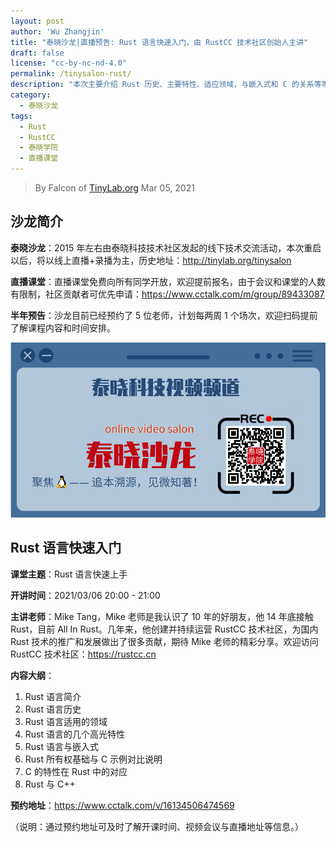 ```yaml
---
layout: post
author: 'Wu Zhangjin'
title: "泰晓沙龙|直播预告: Rust 语言快速入门，由 RustCC 技术社区创始人主讲"
draft: false
license: "cc-by-nc-nd-4.0"
permalink: /tinysalon-rust/
description: "本次主要介绍 Rust 历史、主要特性、适应领域，与嵌入式和 C 的关系等等"
category:
  - 泰晓沙龙
tags:
  - Rust
  - RustCC
  - 泰晓学院
  - 直播课堂
---
```


> By Falcon of [TinyLab.org][1]
> Mar 05, 2021

## 沙龙简介

**泰晓沙龙**：2015 年左右由泰晓科技技术社区发起的线下技术交流活动，本次重启以后，将以线上直播+录播为主，历史地址：<http://tinylab.org/tinysalon>

**直播课堂**：直播课堂免费向所有同学开放，欢迎提前报名，由于会议和课堂的人数有限制，社区贡献者可优先申请：<https://www.cctalk.com/m/group/89433087>

**半年预告**：沙龙目前已经预约了 5 位老师，计划每两周 1 个场次，欢迎扫码提前了解课程内容和时间安排。

![泰晓科技-直播课堂-报名入口](/wp-content/uploads/2021/03/tinylab-salon-video.png)

## Rust 语言快速入门

**课堂主题**：Rust 语言快速上手

**开讲时间**：2021/03/06 20:00 - 21:00

**主讲老师**：Mike Tang，Mike 老师是我认识了 10 年的好朋友，他 14 年底接触 Rust，目前 All In Rust。几年来，他创建并持续运营 RustCC 技术社区，为国内 Rust 技术的推广和发展做出了很多贡献，期待 Mike 老师的精彩分享。欢迎访问 RustCC 技术社区：https://rustcc.cn

**内容大纲**：


1. Rust 语言简介
2. Rust 语言历史
3. Rust 语言适用的领域
4. Rust 语言的几个高光特性
5. Rust 语言与嵌入式
6. Rust 所有权基础与 C 示例对比说明
7. C 的特性在 Rust 中的对应
8. Rust 与 C++


**预约地址**：https://www.cctalk.com/v/16134506474569

（说明：通过预约地址可及时了解开课时间、视频会议与直播地址等信息。）


[1]: http://tinylab.org
